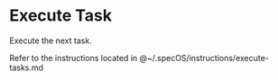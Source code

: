 <!-- Version: 1.0.1 - Add version numbers to all markdown files -->

# Execute Task

Execute the next task.

Refer to the instructions located in @~/.specOS/instructions/execute-tasks.md

